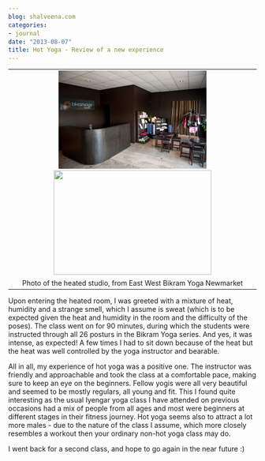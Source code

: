 ```yaml
---
blog: shalveena.com
categories:
- journal
date: "2013-08-07"
title: Hot Yoga - Review of a new experience
---
```


<table align="center" cellpadding="0" cellspacing="0" class="tr-caption-container" style="margin-left:auto;margin-right:auto;text-align:center;"><tbody><tr><td style="text-align:center;"><a href="https://shalveena.files.wordpress.com/2013/08/90e75-4513.jpg" style="margin-left:auto;margin-right:auto;"><img border="0" src="images/d33e7-4713.jpg" style="margin-left:auto;margin-right:auto;"><img border="0" src="https://shalveena.files.wordpress.com/2013/08/d33e7-4713.jpg?w=300" height="212" width="320"></a></td></tr><tr><td class="tr-caption" style="text-align:center;">Photo of the heated studio, from East West Bikram Yoga Newmarket</td></tr></tbody></table>

  
  
Upon entering the heated room, I was greeted with a mixture of heat, humidity and a strange smell, which I assume is sweat (which is to be expected given the heat and humidity in the room and the difficulty of the poses). The class went on for 90 minutes, during which the students were instructed through all 26 posturs in the Bikram Yoga series. And yes, it was intense, as expected! A few times I had to sit down because of the heat but the heat was well controlled by the yoga instructor and bearable.  
  
All in all, my experience of hot yoga was a positive one. The instructor was friendly and approachable and took the class at a comfortable pace, making sure to keep an eye on the beginners. Fellow yogis were all very beautiful and seemed to be mostly regulars, all young and fit. This I found quite interesting as the usual Iyengar yoga class I have attended on previous occasions had a mix of people from all ages and most were beginners at different stages in their fitness journey. Hot yoga seems also to attract a lot more males - due to the nature of the class I assume, which more closely resembles a workout then your ordinary non-hot yoga class may do.  
  
I went back for a second class, and hope to go again in the near future :)